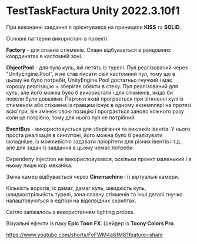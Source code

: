 # TestTaskFactura Unity 2022.3.10f1

При виконанні завдання я орієнтувався на приниципи <b>KISS</b> та <b>SOLID</b>.

Основні паттерни використані в проекті:

<b>Factory</b> - для спавна стікменів. Спавн відбувається в рандомних координатах в кастомній зоні.

<b>ObjectPool</b> - для пула куль, які летять із турелі. Пул реалізований через "UnityEngine.Pool", я не став писати свій кастомний пул, тому що в цьому не було потреби, UnityEngine.Pool достатньо гнучкий і має хорошу реалізацію + зберігає обєкти в стеку. Пул реалізований для куль, але його можна було б використати і для стікменів, якщо би левели були довшими. Партикл який програється при зіткненні кулі із стікменом або стікмена із гравцем існує в одному екземплярі на протязі всієї гри, він змінює свою позицію і програється заново кожного разу коли це потрібно, тому для нього пул не потрібний.

<b>EventBus</b> - використовується для зберігання та викликів івентів. У нього проста реалізація в синглтоні, його можна було б реалізувати складніше, із можливістю задавати пріорітети для різних івентів і т.д., але для задач із завдання в цьому немає потреби.

Dependeny Injection не використовувався, оскільки проект маленький і в ньому лише кор механіка.

Зміна камер відбувається через <b>Cinemachine</b> і її віртуальні камери.

Кількість ворогів, їх дамаг, дамаг куль, швидкість куль, швидкострільність турелі, зона спавну стікменів та інші деталі гнучко налаштовуються в едіторі на відопвідних скриптах.

Світло запікалось з використанням lighting probes.

Візуальні ефекти із паку **Epic Toon FX**. Шейдер із **Toony Colors Pro**.

https://www.youtube.com/shorts/FeFWM4a61M8?feature=share
